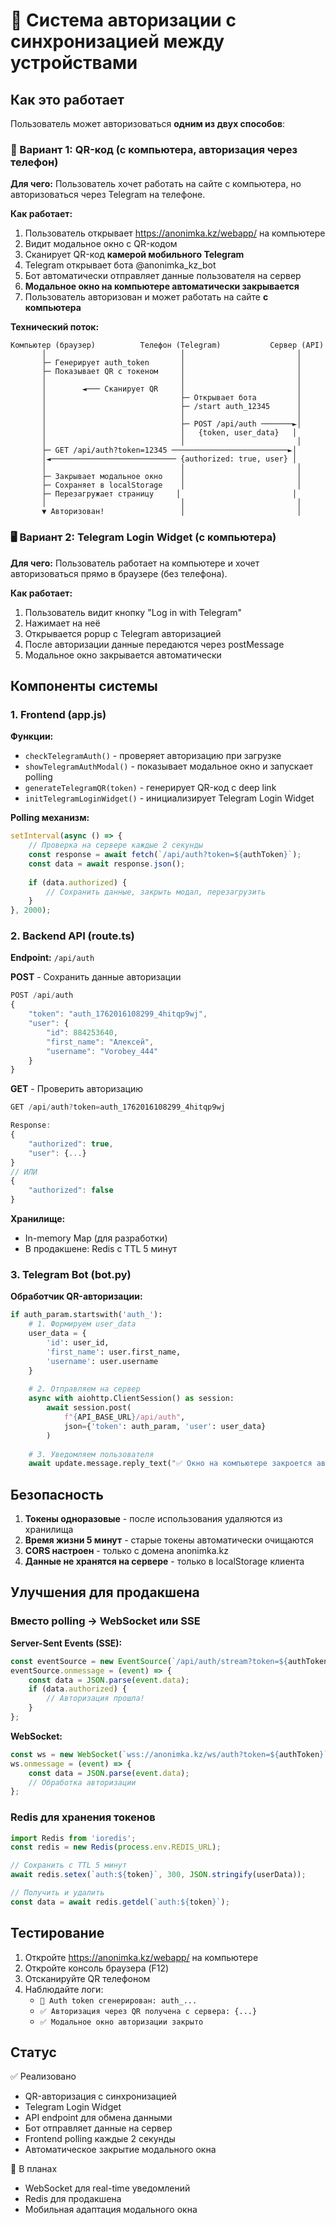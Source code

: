 # 🔐 Система авторизации с синхронизацией между устройствами

## Как это работает

Пользователь может авторизоваться **одним из двух способов**:

### 📱 Вариант 1: QR-код (с компьютера, авторизация через телефон)

**Для чего:** Пользователь хочет работать на сайте с компьютера, но авторизоваться через Telegram на телефоне.

**Как работает:**
1. Пользователь открывает https://anonimka.kz/webapp/ на компьютере
2. Видит модальное окно с QR-кодом
3. Сканирует QR-код **камерой мобильного Telegram**
4. Telegram открывает бота @anonimka_kz_bot
5. Бот автоматически отправляет данные пользователя на сервер
6. **Модальное окно на компьютере автоматически закрывается**
7. Пользователь авторизован и может работать на сайте **с компьютера**

**Технический поток:**
```
Компьютер (браузер)          Телефон (Telegram)           Сервер (API)
       │                              │                         │
       ├─ Генерирует auth_token       │                         │
       ├─ Показывает QR с токеном     │                         │
       │                              │                         │
       │        ◄─── Сканирует QR     │                         │
       │                              ├─ Открывает бота         │
       │                              ├─ /start auth_12345      │
       │                              │                         │
       │                              ├─ POST /api/auth ───────►│
       │                              │   {token, user_data}   │
       │                              │                         │
       ├─ GET /api/auth?token=12345 ──────────────────────────►│
       │◄──────────────────────────── {authorized: true, user} │
       │                              │                         │
       ├─ Закрывает модальное окно    │                         │
       ├─ Сохраняет в localStorage    │                         │
       ├─ Перезагружает страницу     │                         │
       │                              │                         │
       ▼ Авторизован!                 │                         │
```

### 🖥️ Вариант 2: Telegram Login Widget (с компьютера)

**Для чего:** Пользователь работает на компьютере и хочет авторизоваться прямо в браузере (без телефона).

**Как работает:**
1. Пользователь видит кнопку "Log in with Telegram"
2. Нажимает на неё
3. Открывается popup с Telegram авторизацией
4. После авторизации данные передаются через postMessage
5. Модальное окно закрывается автоматически

## Компоненты системы

### 1. Frontend (app.js)

**Функции:**
- `checkTelegramAuth()` - проверяет авторизацию при загрузке
- `showTelegramAuthModal()` - показывает модальное окно и запускает polling
- `generateTelegramQR(token)` - генерирует QR-код с deep link
- `initTelegramLoginWidget()` - инициализирует Telegram Login Widget

**Polling механизм:**
```javascript
setInterval(async () => {
    // Проверка на сервере каждые 2 секунды
    const response = await fetch(`/api/auth?token=${authToken}`);
    const data = await response.json();
    
    if (data.authorized) {
        // Сохранить данные, закрыть модал, перезагрузить
    }
}, 2000);
```

### 2. Backend API (route.ts)

**Endpoint:** `/api/auth`

**POST** - Сохранить данные авторизации
```typescript
POST /api/auth
{
    "token": "auth_1762016108299_4hitqp9wj",
    "user": {
        "id": 884253640,
        "first_name": "Алексей",
        "username": "Vorobey_444"
    }
}
```

**GET** - Проверить авторизацию
```typescript
GET /api/auth?token=auth_1762016108299_4hitqp9wj

Response:
{
    "authorized": true,
    "user": {...}
}
// ИЛИ
{
    "authorized": false
}
```

**Хранилище:**
- In-memory Map (для разработки)
- В продакшене: Redis с TTL 5 минут

### 3. Telegram Bot (bot.py)

**Обработчик QR-авторизации:**
```python
if auth_param.startswith('auth_'):
    # 1. Формируем user_data
    user_data = {
        'id': user_id,
        'first_name': user.first_name,
        'username': user.username
    }
    
    # 2. Отправляем на сервер
    async with aiohttp.ClientSession() as session:
        await session.post(
            f"{API_BASE_URL}/api/auth",
            json={'token': auth_param, 'user': user_data}
        )
    
    # 3. Уведомляем пользователя
    await update.message.reply_text("✅ Окно на компьютере закроется автоматически")
```

## Безопасность

1. **Токены одноразовые** - после использования удаляются из хранилища
2. **Время жизни 5 минут** - старые токены автоматически очищаются
3. **CORS настроен** - только с домена anonimka.kz
4. **Данные не хранятся на сервере** - только в localStorage клиента

## Улучшения для продакшена

### Вместо polling → WebSocket или SSE

**Server-Sent Events (SSE):**
```javascript
const eventSource = new EventSource(`/api/auth/stream?token=${authToken}`);
eventSource.onmessage = (event) => {
    const data = JSON.parse(event.data);
    if (data.authorized) {
        // Авторизация прошла!
    }
};
```

**WebSocket:**
```javascript
const ws = new WebSocket(`wss://anonimka.kz/ws/auth?token=${authToken}`);
ws.onmessage = (event) => {
    const data = JSON.parse(event.data);
    // Обработка авторизации
};
```

### Redis для хранения токенов

```typescript
import Redis from 'ioredis';
const redis = new Redis(process.env.REDIS_URL);

// Сохранить с TTL 5 минут
await redis.setex(`auth:${token}`, 300, JSON.stringify(userData));

// Получить и удалить
const data = await redis.getdel(`auth:${token}`);
```

## Тестирование

1. Откройте https://anonimka.kz/webapp/ на компьютере
2. Откройте консоль браузера (F12)
3. Отсканируйте QR телефоном
4. Наблюдайте логи:
   - `🔑 Auth token сгенерирован: auth_...`
   - `✅ Авторизация через QR получена с сервера: {...}`
   - `✅ Модальное окно авторизации закрыто`

## Статус

✅ Реализовано
- QR-авторизация с синхронизацией
- Telegram Login Widget
- API endpoint для обмена данными
- Бот отправляет данные на сервер
- Frontend polling каждые 2 секунды
- Автоматическое закрытие модального окна

🔄 В планах
- WebSocket для real-time уведомлений
- Redis для продакшена
- Мобильная адаптация модального окна
